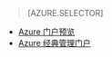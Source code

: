 > [AZURE.SELECTOR]
- [Azure 门户预览](/documentation/articles/storage-e2e-troubleshooting/)
- [Azure 经典管理门户](/documentation/articles/storage-e2e-troubleshooting-classic-portal/)

<!---HONumber=Mooncake_0104_2016-->